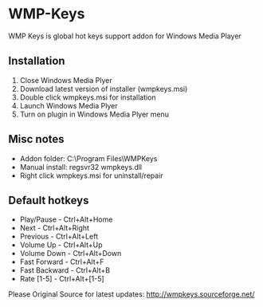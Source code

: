# WMP-Keys
WMP Keys is global hot keys support addon for Windows Media Player

## Installation
1. Close Windows Media Plyer
2. Download latest version of installer (wmpkeys.msi)
3. Double click wmpkeys.msi for installation
4. Launch Windows Media Plyer
5. Turn on plugin in Windows Media Plyer menu

## Misc notes
* Addon folder: C:\Program Files\WMPKeys
* Manual install: regsvr32 wmpkeys.dll
* Right click wmpkeys.msi for uninstall/repair

## Default hotkeys
* Play/Pause - Ctrl+Alt+Home
* Next - Ctrl+Alt+Right
* Previous - Ctrl+Alt+Left
* Volume Up - Ctrl+Alt+Up
* Volume Down - Ctrl+Alt+Down
* Fast Forward - Ctrl+Alt+F
* Fast Backward - Ctrl+Alt+B
* Rate [1-5] - Ctrl+Alt+[1-5]

Please Original Source for latest updates: http://wmpkeys.sourceforge.net/
